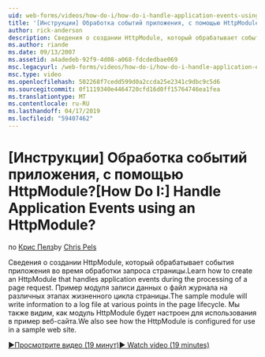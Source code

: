 ```yaml
---
uid: web-forms/videos/how-do-i/how-do-i-handle-application-events-using-an-httpmodule
title: '[Инструкции] Обработка событий приложения, с помощью HttpModule? | Документы Майкрософт'
author: rick-anderson
description: Сведения о создании HttpModule, который обрабатывает события приложения во время обработки запроса страницы. Пример модуля записи данных о журнала...
ms.author: riande
ms.date: 09/13/2007
ms.assetid: a4adedeb-92f9-4d08-a068-fdcdedbae069
msc.legacyurl: /web-forms/videos/how-do-i/how-do-i-handle-application-events-using-an-httpmodule
msc.type: video
ms.openlocfilehash: 502268f7cedd599d0a2ccda25e2341c9dbc9c5d6
ms.sourcegitcommit: 0f1119340e4464720cfd16d0ff15764746ea1fea
ms.translationtype: MT
ms.contentlocale: ru-RU
ms.lasthandoff: 04/17/2019
ms.locfileid: "59407462"
---
```

# <a name="how-do-i-handle-application-events-using-an-httpmodule"></a><span data-ttu-id="f8470-105">[Инструкции] Обработка событий приложения, с помощью HttpModule?</span><span class="sxs-lookup"><span data-stu-id="f8470-105">[How Do I:] Handle Application Events using an HttpModule?</span></span>

<span data-ttu-id="f8470-106">по [Крис Пелз](https://twitter.com/chrispels)</span><span class="sxs-lookup"><span data-stu-id="f8470-106">by [Chris Pels](https://twitter.com/chrispels)</span></span>

<span data-ttu-id="f8470-107">Сведения о создании HttpModule, который обрабатывает события приложения во время обработки запроса страницы.</span><span class="sxs-lookup"><span data-stu-id="f8470-107">Learn how to create an HttpModule that handles application events during the processing of a page request.</span></span> <span data-ttu-id="f8470-108">Пример модуля записи данных о файл журнала на различных этапах жизненного цикла страницы.</span><span class="sxs-lookup"><span data-stu-id="f8470-108">The sample module will write information to a log file at various points in the page lifecycle.</span></span> <span data-ttu-id="f8470-109">Мы также видим, как модуль HttpModule будет настроен для использования в пример веб-сайта.</span><span class="sxs-lookup"><span data-stu-id="f8470-109">We also see how the HttpModule is configured for use in a sample web site.</span></span>

[<span data-ttu-id="f8470-110">&#9654;Просмотрите видео (19 минут)</span><span class="sxs-lookup"><span data-stu-id="f8470-110">&#9654; Watch video (19 minutes)</span></span>](https://channel9.msdn.com/Blogs/ASP-NET-Site-Videos/how-do-i-handle-application-events-using-an-httpmodule)
